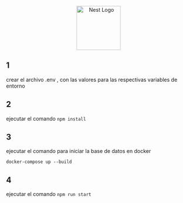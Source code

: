 <p align="center">
  <a href="http://nestjs.com/" target="blank"><img src="https://nestjs.com/img/logo-small.svg" width="120" alt="Nest Logo" /></a>
</p>

[circleci-image]: https://img.shields.io/circleci/build/github/nestjs/nest/master?token=abc123def456
[circleci-url]: https://circleci.com/gh/nestjs/nest



## 1

crear el archivo .env , con las valores para las respectivas variables de entorno


## 2 
ejecutar el comando  ``` npm install ```

## 3 
ejecutar el comando para iniciar la base de datos en docker

```
docker-compose up --build
```

## 4

ejecutar el comando  ```npm run start```
